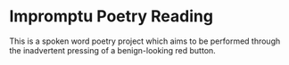 # Impromptu Poetry Reading

This is a spoken word poetry project which aims to be performed through the inadvertent pressing of a benign-looking red button. 
